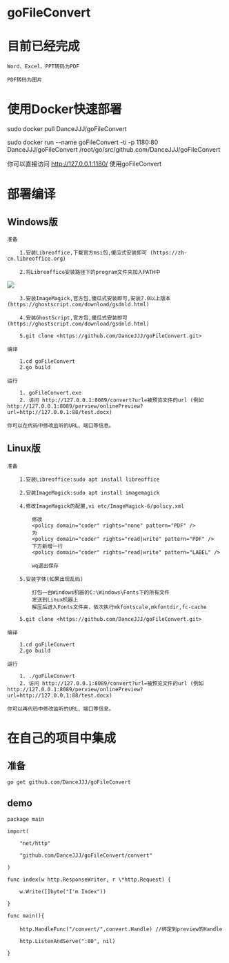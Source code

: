 goFileConvert
============

目前已经完成
============

    Word、Excel、PPT转码为PDF

    PDF转码为图片

使用Docker快速部署
====

sudo docker pull DanceJJJ/goFileConvert

sudo docker run --name goFileConvert -ti -p 1180:80 DanceJJJ/goFileConvert /root/go/src/github.com/DanceJJJ/goFileConvert

你可以直接访问 http://127.0.0.1:1180/ 使用goFileConvert

部署编译
========

Windows版
----

    准备

        1.安装Libreoffice,下载官方msi包,傻瓜式安装即可 (https://zh-cn.libreoffice.org)

        2.将Libreoffice安装路径下的program文件夹加入PATH中
![](https://github.com/leeli73/goFileView/blob/master/media/win_path.png?raw=true)

        3.安装ImageMagick,官方包,傻瓜式安装即可,安装7.0以上版本 (https://ghostscript.com/download/gsdnld.html)

        4.安装GhostScript,官方包,傻瓜式安装即可 (https://ghostscript.com/download/gsdnld.html)

        5.git clone <https://github.com/DanceJJJ/goFileConvert.git>
    
    编译

        1.cd goFileConvert
        2.go build

    运行

        1. goFileConvert.exe
        2. 访问 http://127.0.0.1:8089/convert?url=被预览文件的url (例如 http://127.0.0.1:8089/perview/onlinePreview?url=http://127.0.0.1:88/test.docx)

    你可以在代码中修改监听的URL、端口等信息。

Linux版
----

    准备

        1.安装Libreoffice:sudo apt install libreoffice

        2.安装ImageMagick:sudo apt install imagemagick

        4.修改ImageMagick的配置,vi etc/ImageMagick-6/policy.xml

            修改
            <policy domain="coder" rights="none" pattern="PDF" />
            为
            <policy domain="coder" rights="read|write" pattern="PDF" />
            下方新增一行
            <policy domain="coder" rights="read|write" pattern="LABEL" />

            wq退出保存

        5.安装字体(如果出现乱码)

            打包一台Windows机器的C:\Windows\Fonts下的所有文件
            发送到Linux机器上
            解压后进入Fonts文件夹，依次执行mkfontscale,mkfontdir,fc-cache

        5.git clone <https://github.com/DanceJJJ/goFileConvert.git>
    
    编译

        1.cd goFileConvert
        2.go build

    运行

        1. ./goFileConvert
        2. 访问 http://127.0.0.1:8089/convert?url=被预览文件的url (例如 http://127.0.0.1:8089/perview/onlinePreview?url=http://127.0.0.1:88/test.docx)

    你可以再代码中修改监听的URL、端口等信息。

在自己的项目中集成
==================

准备
----

    go get github.com/DanceJJJ/goFileConvert

demo
----
```
package main

import(

    "net/http"

    "github.com/DanceJJJ/goFileConvert/convert"

)

func index(w http.ResponseWriter, r \*http.Request) {

    w.Write([]byte("I'm Index"))

}

func main(){

    http.HandleFunc("/convert/",convert.Handle) //绑定到preview的Handle

    http.ListenAndServe(":80", nil)

}
```
